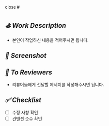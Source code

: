 close #

## *⛳️ Work Description*
- 본인이 작업하신 내용을 적어주시면 됩니다.
 
## *📸 Screenshot*


## *📢 To Reviewers*
- 리뷰어들에게 전달할 메세지를 작성해주시면 됩니다.

## *✅ Checklist*
- [ ] 수정 사항 확인
- [ ] 컨벤션 준수 확인
